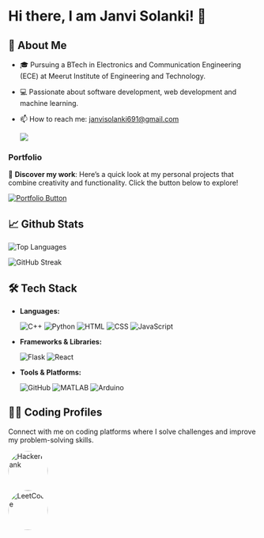 # Hi there, I am Janvi Solanki! 👋



## 🚀 About Me

- 🎓 Pursuing a BTech in Electronics and Communication Engineering (ECE) at Meerut Institute of Engineering and Technology.
- 💻 Passionate about software development, web development and machine learning.

- 📫 How to reach me: janvisolanki691@gmail.com


    <a href="https://www.linkedin.com/in/janvisolanki" target="_blank">
  <img src="https://img.shields.io/badge/-LinkedIn-0077B5?style=flat-square&logo=Linkedin&logoColor=white" />
</a>
  
### Portfolio


🎨 **Discover my work**: Here’s a quick look at my personal projects that combine creativity and functionality. Click the button below to explore!


<div >
  <a href="https://solankijanvi.github.io/Portfolio/">
    <img src="https://img.shields.io/badge/View%20My%20Portfolio-%23E4405F?style=for-the-badge&logo=google-chrome&logoColor=white" alt="Portfolio Button">
  </a>
</div>



## 📈 Github Stats




![Top Languages](https://github-readme-stats.vercel.app/api/top-langs/?username=solankijanvi&layout=compact&theme=radical)



![GitHub Streak](https://github-readme-streak-stats.herokuapp.com/?user=solankijanvi&theme=radical)




## 🛠 Tech Stack

- **Languages:**


  ![C++](https://img.shields.io/badge/-C++-00599C?style=flat&logo=c)
  ![Python](https://img.shields.io/badge/-Python-3776AB?style=flat&logo=python&logoColor=white)
  ![HTML](https://img.shields.io/badge/-HTML5-E34F26?style=flat&logo=html5&logoColor=white)
  ![CSS](https://img.shields.io/badge/-CSS3-1572B6?style=flat&logo=css3)
  ![JavaScript](https://img.shields.io/badge/-JavaScript-F7DF1E?style=flat&logo=javascript&logoColor=black)

- **Frameworks & Libraries:**

  
  ![Flask](https://img.shields.io/badge/-Flask-000000?style=flat&logo=flask)
  ![React](https://img.shields.io/badge/-React-61DAFB?style=flat&logo=react&logoColor=white)

- **Tools & Platforms:**

  
  ![GitHub](https://img.shields.io/badge/-GitHub-181717?style=flat&logo=github)
  ![MATLAB](https://img.shields.io/badge/-MATLAB-0076A8?style=flat&logo=mathworks&logoColor=white)
  ![Arduino](https://img.shields.io/badge/-Arduino-00979D?style=flat&logo=arduino&logoColor=white)



## 👨‍💻 **Coding Profiles**

Connect with me on coding platforms where I solve challenges and improve my problem-solving skills.

<div >
  <a href="https://www.hackerrank.com/janvi_solanki">
    <img src="https://upload.wikimedia.org/wikipedia/commons/6/65/HackerRank_logo.png" alt="HackerRank" width="80" height="80" style="border-radius:50%;">
  </a>
</div>

<div >  
  <a href="https://leetcode.com/Janvi_Solanki">
    <img src="https://upload.wikimedia.org/wikipedia/commons/1/19/LeetCode_logo_black.png" alt="LeetCode" width="80" height="80" style="border-radius:50%;">
  </a>
  
 
</div>


